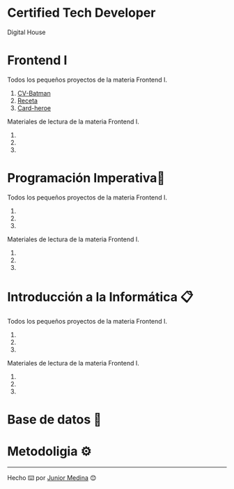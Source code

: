 # Certified Tech Developer

Digital House

# Frontend I

Todos los pequeños proyectos de la materia Frontend I.

1. [CV-Batman](https://juniiormediina.github.io/Mochila-DigitalHouse/Frontend%20I/CV-Batman/)
2. [Receta](https://juniiormediina.github.io/Mochila-DigitalHouse/Frontend%20I/Receta)
3. [Card-heroe](https://juniiormediina.github.io/Mochila-DigitalHouse/Frontend%20I/Card-Super-Heroes)

Materiales de lectura de la materia Frontend I.

1.
2.
3.

# Programación Imperativa🚀

Todos los pequeños proyectos de la materia Frontend I.

1.
2.
3.

Materiales de lectura de la materia Frontend I.

1.
2.
3.

# Introducción a la Informática 📋

Todos los pequeños proyectos de la materia Frontend I.

1.
2.
3.

Materiales de lectura de la materia Frontend I.

1.
2.
3.

# Base de datos 🔧

# Metodoligia ⚙️

---

Hecho ⌨️ por [Junior Medina](https://github.com/juniiormediina) 😊
